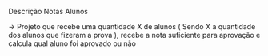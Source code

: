 Descrição Notas Alunos 

-> Projeto que recebe uma quantidade X de alunos ( Sendo X a quantidade dos alunos que fizeram a prova ), recebe a nota suficiente para aprovação e calcula qual aluno foi aprovado ou não 
